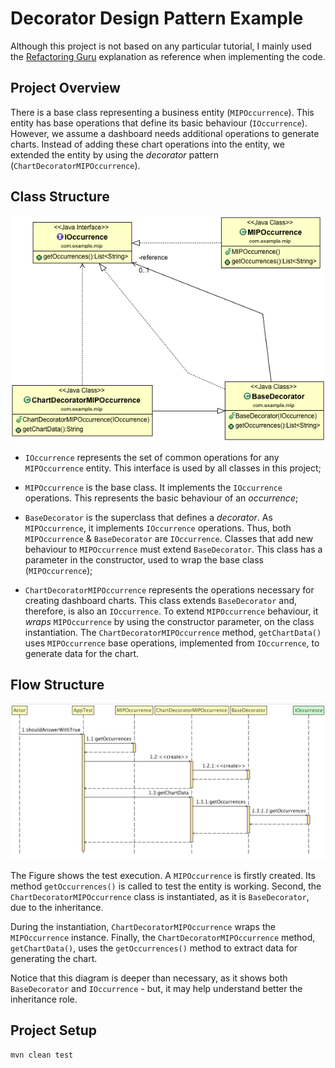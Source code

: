 # Decorator Design Pattern Example
Although this project is not based on any particular tutorial, I mainly used the [Refactoring Guru](https://refactoring.guru/design-patterns/decorator) explanation as reference when implementing the code.

## Project Overview
There is a base class representing a business entity (`MIPOccurrence`). This entity has base operations that define its basic behaviour (`IOccurrence`). However, we assume a dashboard needs additional operations to generate charts. Instead of adding these chart operations into the entity, we extended the entity by using the _decorator_ pattern (`ChartDecoratorMIPOccurrence`).

## Class Structure

<img src="./pics/Diagram.png" />

* `IOccurrence` represents the set of common operations for any `MIPOccurrence` entity. This interface is used by all classes in this project;

* `MIPOccurrence` is the base class. It implements the `IOccurrence` operations. This represents the basic behaviour of an _occurrence_;

* `BaseDecorator` is the superclass that defines a _decorator_. As `MIPOccurrence`, it implements `IOccurrence` operations. Thus, both `MIPOccurrence` & `BaseDecorator` are `IOccurrence`. Classes that add new behaviour to `MIPOccurrence` must extend `BaseDecorator`. This class has a parameter in the constructor, used to wrap the base class (`MIPOccurrence`);

* `ChartDecoratorMIPOccurrence` represents the operations necessary for creating dashboard charts. This class extends `BaseDecorator` and, therefore, is also an `IOccurrence`. To extend `MIPOccurrence` behaviour, it _wraps_ `MIPOccurrence` by using the constructor parameter, on the class instantiation. The `ChartDecoratorMIPOccurrence` method, `getChartData()` uses `MIPOccurrence` base operations, implemented from `IOccurrence`, to generate data for the chart. 

## Flow Structure

<img src="./pics/Sequence.png" />

The Figure shows the test execution. A `MIPOccurrence` is firstly created. Its method `getOccurrences()` is called to test the entity is working. Second, the `ChartDecoratorMIPOccurrence` class is instantiated, as it is `BaseDecorator`, due to the inheritance. 

During the instantiation, `ChartDecoratorMIPOccurrence` wraps the `MIPOccurrence` instance. Finally, the `ChartDecoratorMIPOccurrence` method, `getChartData()`, uses the `getOccurrences()` method to extract data for generating the chart. 

Notice that this diagram is deeper than necessary, as it shows both `BaseDecorator` and `IOccurrence` - but, it may help understand better the inheritance role. 

## Project Setup
```
mvn clean test
```
